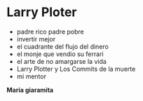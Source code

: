 # Larry Ploter

* padre rico padre pobre
* invertir mejor
* el cuadrante del flujo del dinero
* el monje que vendio su ferrari 
* el arte de no amargarse la vida 
* Larry Plotter y Los Commits de la muerte
* mi mentor

**Maria giaramita**

